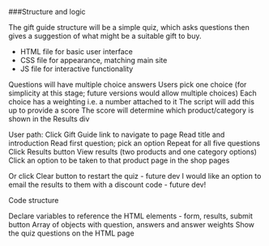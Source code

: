 ###Structure and logic

The gift guide structure will be a simple quiz, which asks questions then gives a suggestion of what might be a suitable gift to buy.

- HTML file for basic user interface
- CSS file for appearance, matching main site
- JS file for interactive functionality

Questions will have multiple choice answers
Users pick one choice (for simplicity at this stage; future versions would allow multiple choices)
Each choice has a weighting i.e. a number attached to it
The script will add this up to provide a score
The score will determine which product/category is shown in the Results div

User path:
Click Gift Guide link to navigate to page
Read title and introduction
Read first question; pick an option
Repeat for all five questions
Click Results button
View results (two products and one category options)
Click an option to be taken to that product page in the shop pages

Or click Clear button to restart the quiz - future dev
I would like an option to email the results to them with a discount code - future dev!

Code structure

Declare variables to reference the HTML elements - form, results, submit button
Array of objects with question, answers and answer weights
Show the quiz questions on the HTML page
